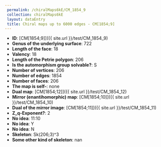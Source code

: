 ```yaml
--- 
 permalink: /chiralMaps6kE/CM_1854_9 
 collection: chiralMaps6kE
 layout: dataEntry
 title: Chiral maps up to 6000 edges - CM[1854;9]
---
```


- **ID**: [CM[1854;9]]({{ site.url }}/test/CM_1854_9)
- **Genus of the underlying surface**: 722
- **Length of the face**: 18
- **Valency**: 18
- **Length of the Petrie polygon**: 206
- **Is the automorphism group solvable?**: S
- **Number of vertices**: 206
- **Number of edges**: 1854
- **Number of faces**: 206
- **The map is self-**: none
- **Dual map**: [CM[1854;12]]({{ site.url }}/test/CM_1854_12)
- **Mirror (enantihomorphic) map**: [CM[1854;10]]({{ site.url }}/test/CM_1854_10)
- **Dual of the mirror image**: [CM[1854;11]]({{ site.url }}/test/CM_1854_11)
- **Z_q-Exponent?**: 2
- **No idea**:  11:10
- **No idea**: Y
- **No idea**: N
- **Skeleton**: Sk(206;3)^3
- **Some other kind of skeleton**: nan
